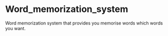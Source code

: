 # Word_memorization_system
Word memorization system that provides you memorise words which words you want. 
